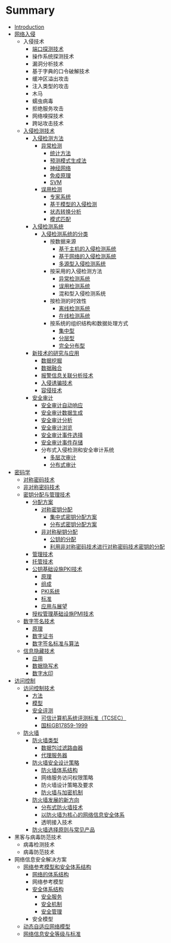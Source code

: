# Summary

* [Introduction](README.md)
* [网络入侵](wang-luo-ru-qin.md)
  * 入侵技术
    * [端口探测技术](wang-luo-ru-qin/duan-kou-tan-ce-ji-zhu.md)
    * 操作系统探测技术
    * 漏洞分析技术
    * 基于字典的口令破解技术
    * 缓冲区溢出攻击
    * 注入类型的攻击
    * 木马
    * 蠕虫病毒
    * 拒绝服务攻击
    * 网络嗅探技术
    * 跨站攻击技术
  * [入侵检测技术](wang-luo-ru-qin/ru-qin-jian-ce-ji-zhu.md)
    * [入侵检测方法](wang-luo-ru-qin/ru-qin-jian-ce-ji-zhu/ru-qin-jian-ce-fang-fa.md)
      * [异常检测](wang-luo-ru-qin/ru-qin-jian-ce-ji-zhu/ru-qin-jian-ce-fang-fa/yi-chang-jian-ce.md)
        * [统计方法](wang-luo-ru-qin/ru-qin-jian-ce-ji-zhu/ru-qin-jian-ce-fang-fa/yi-chang-jian-ce/tong-ji-fang-fa.md)
        * [预测模式生成法](wang-luo-ru-qin/ru-qin-jian-ce-ji-zhu/ru-qin-jian-ce-fang-fa/yi-chang-jian-ce/yu-ce-mo-shi-sheng-cheng-fa.md)
        * [神经网络](wang-luo-ru-qin/ru-qin-jian-ce-ji-zhu/ru-qin-jian-ce-fang-fa/yi-chang-jian-ce/shen-jing-wang-luo.md)
        * [免疫原理](wang-luo-ru-qin/ru-qin-jian-ce-ji-zhu/ru-qin-jian-ce-fang-fa/yi-chang-jian-ce/mian-yi-yuan-li.md)
        * [SVM](wang-luo-ru-qin/ru-qin-jian-ce-ji-zhu/ru-qin-jian-ce-fang-fa/yi-chang-jian-ce/svm.md)
      * [误用检测](wang-luo-ru-qin/ru-qin-jian-ce-ji-zhu/ru-qin-jian-ce-fang-fa/wu-yong-jian-ce.md)
        * [专家系统](wang-luo-ru-qin/ru-qin-jian-ce-ji-zhu/ru-qin-jian-ce-fang-fa/wu-yong-jian-ce/zhuan-jia-xi-tong.md)
        * [基于模型的入侵检测](wang-luo-ru-qin/ru-qin-jian-ce-ji-zhu/ru-qin-jian-ce-fang-fa/wu-yong-jian-ce/ji-yu-mo-xing-de-ru-qin-jian-ce.md)
        * [状态转换分析](wang-luo-ru-qin/ru-qin-jian-ce-ji-zhu/ru-qin-jian-ce-fang-fa/wu-yong-jian-ce/zhuang-tai-zhuan-huan-fen-xi.md)
        * [模式匹配](wang-luo-ru-qin/ru-qin-jian-ce-ji-zhu/ru-qin-jian-ce-fang-fa/wu-yong-jian-ce/mo-shi-pi-pei.md)
    * [入侵检测系统](wang-luo-ru-qin/ru-qin-jian-ce-ji-zhu/ru-qin-jian-ce-xi-tong.md)
      * [入侵检测系统的分类](wang-luo-ru-qin/ru-qin-jian-ce-ji-zhu/ru-qin-jian-ce-xi-tong/ru-qin-jian-ce-xi-tong-de-fen-lei.md)
        * 按数据来源
          * [基于主机的入侵检测系统](wang-luo-ru-qin/ru-qin-jian-ce-ji-zhu/ru-qin-jian-ce-xi-tong/ru-qin-jian-ce-xi-tong-de-fen-lei/ji-yu-zhu-ji-de-ru-qin-jian-ce-xi-tong.md)
          * [基于网络的入侵检测系统](wang-luo-ru-qin/ru-qin-jian-ce-ji-zhu/ru-qin-jian-ce-xi-tong/ru-qin-jian-ce-xi-tong-de-fen-lei/ji-yu-wang-luo-de-ru-qin-jian-ce-xi-tong.md)
          * [多源型入侵检测系统](wang-luo-ru-qin/ru-qin-jian-ce-ji-zhu/ru-qin-jian-ce-xi-tong/ru-qin-jian-ce-xi-tong-de-fen-lei/duo-yuan-xing-ru-qin-jian-ce-xi-tong.md)
        * 按采用的入侵检测方法
          * [异常检测系统](wang-luo-ru-qin/ru-qin-jian-ce-ji-zhu/ru-qin-jian-ce-xi-tong/ru-qin-jian-ce-xi-tong-de-fen-lei/yi-chang-jian-ce-xi-tong.md)
          * [误用检测系统](wang-luo-ru-qin/ru-qin-jian-ce-ji-zhu/ru-qin-jian-ce-xi-tong/ru-qin-jian-ce-xi-tong-de-fen-lei/wu-yong-jian-ce-xi-tong.md)
          * 混和型入侵检测系统
        * 按检测的时效性
          * [离线检测系统](wang-luo-ru-qin/ru-qin-jian-ce-ji-zhu/ru-qin-jian-ce-xi-tong/ru-qin-jian-ce-xi-tong-de-fen-lei/li-xian-jian-ce-xi-tong.md)
          * [在线检测系统](wang-luo-ru-qin/ru-qin-jian-ce-ji-zhu/ru-qin-jian-ce-xi-tong/ru-qin-jian-ce-xi-tong-de-fen-lei/zai-xian-jian-ce-xi-tong.md)
        * 按系统的组织结构和数据处理方式
          * [集中型](wang-luo-ru-qin/ru-qin-jian-ce-ji-zhu/ru-qin-jian-ce-xi-tong/ru-qin-jian-ce-xi-tong-de-fen-lei/ji-zhong-xing.md)
          * [分层型](wang-luo-ru-qin/ru-qin-jian-ce-ji-zhu/ru-qin-jian-ce-xi-tong/ru-qin-jian-ce-xi-tong-de-fen-lei/fen-ceng-xing.md)
          * [完全分布型](wang-luo-ru-qin/ru-qin-jian-ce-ji-zhu/ru-qin-jian-ce-xi-tong/ru-qin-jian-ce-xi-tong-de-fen-lei/wan-quan-fen-bu-xing.md)
    * [新技术的研究与应用](wang-luo-ru-qin/ru-qin-jian-ce-ji-zhu/xin-ji-zhu-de-yan-jiu-yu-ying-yong.md)
      * [数据挖掘](wang-luo-ru-qin/ru-qin-jian-ce-ji-zhu/xin-ji-zhu-de-yan-jiu-yu-ying-yong/shu-ju-wa-jue.md)
      * [数据融合](wang-luo-ru-qin/ru-qin-jian-ce-ji-zhu/xin-ji-zhu-de-yan-jiu-yu-ying-yong/shu-ju-rong-he.md)
      * [报警信息关联分析技术](wang-luo-ru-qin/ru-qin-jian-ce-ji-zhu/xin-ji-zhu-de-yan-jiu-yu-ying-yong/bao-jing-xin-xi-guan-lian-fen-xi-ji-zhu.md)
      * [入侵诱骗技术](wang-luo-ru-qin/ru-qin-jian-ce-ji-zhu/xin-ji-zhu-de-yan-jiu-yu-ying-yong/ru-qin-you-pian-ji-zhu.md)
      * [容侵技术](wang-luo-ru-qin/ru-qin-jian-ce-ji-zhu/xin-ji-zhu-de-yan-jiu-yu-ying-yong/rong-qin-ji-zhu.md)
    * [安全审计](wang-luo-ru-qin/ru-qin-jian-ce-ji-zhu/an-quan-shen-ji.md)
      * [安全审计自动响应](wang-luo-ru-qin/ru-qin-jian-ce-ji-zhu/an-quan-shen-ji/an-quan-shen-ji-zi-dong-xiang-ying.md)
      * [安全审计数据生成](wang-luo-ru-qin/ru-qin-jian-ce-ji-zhu/an-quan-shen-ji/an-quan-shen-ji-shu-ju-sheng-cheng.md)
      * [安全审计分析](wang-luo-ru-qin/ru-qin-jian-ce-ji-zhu/an-quan-shen-ji/an-quan-shen-ji-fen-xi.md)
      * [安全审计浏览](wang-luo-ru-qin/ru-qin-jian-ce-ji-zhu/an-quan-shen-ji/an-quan-shen-ji-liu-lan.md)
      * [安全审计事件选择](wang-luo-ru-qin/ru-qin-jian-ce-ji-zhu/an-quan-shen-ji/an-quan-shen-ji-shi-jian-xuan-ze.md)
      * [安全审计事件存储](wang-luo-ru-qin/ru-qin-jian-ce-ji-zhu/an-quan-shen-ji/an-quan-shen-ji-shi-jian-cun-chu.md)
      * 分布式入侵检测和安全审计系统
        * [多层次审计](wang-luo-ru-qin/ru-qin-jian-ce-ji-zhu/an-quan-shen-ji/duo-ceng-ci-shen-ji.md)
        * [分布式审计](wang-luo-ru-qin/ru-qin-jian-ce-ji-zhu/an-quan-shen-ji/fen-bu-shi-shen-ji.md)
* [密码学](mi-ma-ji-zhu.md)
  * [对称密码技术](dui-cheng-mi-ma-ji-zhu.md)
  * [非对称密码技术](fei-dui-cheng-mi-ma-ji-zhu.md)
  * [密钥分配与管理技术](mi-yao-fen-pei-yu-guan-li-ji-zhu.md)
    * [分配方案](mi-yao-fen-pei-yu-guan-li-ji-zhu/fen-pei-fang-an.md)
      * [对称密钥分配](mi-yao-fen-pei-yu-guan-li-ji-zhu/fen-pei-fang-an/dui-cheng-mi-yao-fen-pei.md)
        * [集中式密钥分配方案](mi-yao-fen-pei-yu-guan-li-ji-zhu/fen-pei-fang-an/ji-zhong-shi-mi-yao-fen-pei-fang-an.md)
        * [分布式密钥分配方案](mi-yao-fen-pei-yu-guan-li-ji-zhu/fen-pei-fang-an/fen-bu-shi-mi-yao-fen-pei-fang-an.md)
      * [非对称秘钥分配](mi-yao-fen-pei-yu-guan-li-ji-zhu/fen-pei-fang-an/fei-dui-cheng-mi-yao-fen-pei.md)
        * [公钥的分配](mi-yao-fen-pei-yu-guan-li-ji-zhu/fen-pei-fang-an/gong-yao-de-fen-pei.md)
        * [利用非对称密码技术进行对称密码技术密钥的分配](mi-yao-fen-pei-yu-guan-li-ji-zhu/fen-pei-fang-an/li-yong-fei-dui-cheng-mi-ma-ji-zhu-jin-xing-dui-cheng-mi-ma-ji-zhu-mi-yao-de-fen-pei.md)
    * [管理技术](mi-yao-fen-pei-yu-guan-li-ji-zhu/guan-li-ji-zhu.md)
    * [托管技术](mi-yao-fen-pei-yu-guan-li-ji-zhu/tuo-guan-ji-zhu.md)
    * [公钥基础设施PKI技术](mi-yao-fen-pei-yu-guan-li-ji-zhu/gong-yao-ji-chu-she-shi-pki-ji-zhu.md)
      * [原理](mi-yao-fen-pei-yu-guan-li-ji-zhu/gong-yao-ji-chu-she-shi-pki-ji-zhu/yuan-li.md)
      * [组成](mi-yao-fen-pei-yu-guan-li-ji-zhu/gong-yao-ji-chu-she-shi-pki-ji-zhu/zu-cheng.md)
      * [PKI系统](mi-yao-fen-pei-yu-guan-li-ji-zhu/gong-yao-ji-chu-she-shi-pki-ji-zhu/pkixi-tong.md)
      * [标准](mi-yao-fen-pei-yu-guan-li-ji-zhu/gong-yao-ji-chu-she-shi-pki-ji-zhu/biao-zhun.md)
      * [应用与展望](mi-yao-fen-pei-yu-guan-li-ji-zhu/gong-yao-ji-chu-she-shi-pki-ji-zhu/ying-yong-yu-zhan-wang.md)
    * [授权管理基础设施PMI技术](mi-yao-fen-pei-yu-guan-li-ji-zhu/shou-quan-guan-li-ji-chu-she-shi-pmi-ji-zhu.md)
  * [数字签名技术](shu-zi-qian-ming-ji-zhu.md)
    * [原理](shu-zi-qian-ming-ji-zhu/yuan-li.md)
    * [数字证书](shu-zi-qian-ming-ji-zhu/shu-zi-zheng-shu.md)
    * [数字签名标准与算法](shu-zi-qian-ming-ji-zhu/shu-zi-qian-ming-biao-zhun-yu-suan-fa.md)
  * [信息隐藏技术](xin-xi-yin-cang-ji-zhu.md)
    * [应用](xin-xi-yin-cang-ji-zhu/ying-yong.md)
    * [数据隐写术](xin-xi-yin-cang-ji-zhu/shu-ju-yin-xie-zhu.md)
    * [数字水印](xin-xi-yin-cang-ji-zhu/shu-zi-shui-yin.md)
* [访问控制](fang-wen-kong-zhi.md)
  * [访问控制技术](fang-wen-kong-zhi/fang-wen-kong-zhi-ji-zhu.md)
    * [方法](fang-wen-kong-zhi/fang-fa.md)
    * [模型](fang-wen-kong-zhi/mo-xing.md)
    * [安全评测](fang-wen-kong-zhi/an-quan-ping-ce.md)
      * [可信计算机系统评测标准（TCSEC）](fang-wen-kong-zhi/an-quan-ping-ce/ke-xin-ji-suan-ji-xi-tong-ping-ce-biao-zhun-ff08-tcsec.md)
      * [国标GB17859-1999](fang-wen-kong-zhi/an-quan-ping-ce/guo-biao-gb17859-1999.md)
  * [防火墙](fang-wen-kong-zhi/fang-huo-qiang.md)
    * [防火墙类型](fang-wen-kong-zhi/fang-huo-qiang/fang-huo-qiang-lei-xing.md)
      * [数据包过滤路由器](fang-wen-kong-zhi/fang-huo-qiang/shu-ju-bao-guo-lv-lu-you-qi.md)
      * [代理服务器](fang-wen-kong-zhi/fang-huo-qiang/dai-li-fu-wu-qi.md)
    * [防火墙安全设计策略](fang-wen-kong-zhi/fang-huo-qiang/fang-huo-qiang-an-quan-she-ji-ce-lve.md)
      * [防火墙体系结构](fang-wen-kong-zhi/fang-huo-qiang/fang-huo-qiang-an-quan-she-ji-ce-lve/fang-huo-qiang-ti-xi-jie-gou.md)
      * 网络服务访问权限策略
      * 防火墙设计策略及要求
      * [防火墙与加密机制](fang-wen-kong-zhi/fang-huo-qiang/fang-huo-qiang-an-quan-she-ji-ce-lve/fang-huo-qiang-yu-jia-mi-ji-zhi.md)
    * [防火墙发展的新方向](fang-wen-kong-zhi/fang-huo-qiang/fang-huo-qiang-fa-zhan-de-xin-fang-xiang.md)
      * [分布式防火墙技术](fang-wen-kong-zhi/fang-huo-qiang/fang-huo-qiang-fa-zhan-de-xin-fang-xiang/fen-bu-shi-fang-huo-qiang-ji-zhu.md)
      * [以防火墙为核心的网络信息安全体系](fang-wen-kong-zhi/fang-huo-qiang/fang-huo-qiang-fa-zhan-de-xin-fang-xiang/yi-fang-huo-qiang-wei-he-xin-de-wang-luo-xin-xi-an-quan-ti-xi.md)
      * 透明接入技术
    * [防火墙选择原则与常见产品](fang-wen-kong-zhi/fang-huo-qiang/fang-huo-qiang-xuan-ze-yuan-ze-yu-chang-jian-chan-pin.md)
* 黑客与病毒防范技术
  * 病毒检测技术
  * 病毒防范技术
* 网络信息安全解决方案
  * [网络参考模型和安全体系结构](wang-luo-can-kao-mo-xing-he-an-quan-ti-xi-jie-gou.md)
    * [网络的体系结构](wang-luo-de-ti-xi-jie-gou.md)
    * 网络参考模型
    * [安全体系结构](an-quan-ti-xi-jie-gou.md)
      * [安全服务](an-quan-ti-xi-jie-gou/an-quan-fu-wu.md)
      * [安全机制](an-quan-ti-xi-jie-gou/an-quan-ji-zhi.md)
      * [安全管理](an-quan-ti-xi-jie-gou/an-quan-guan-li.md)
    * 安全模型
  * [动态自适应网络模型](dong-tai-zi-shi-ying-wang-luo-mo-xing.md)
  * [网络信息安全等级与标准](wang-luo-xin-xi-an-quan-deng-ji-yu-biao-zhun.md)

